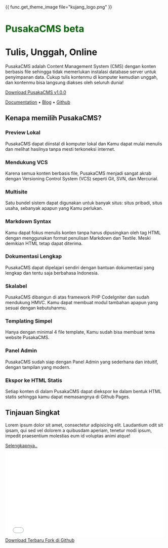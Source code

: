 <div class="pusaka-header text-center">
	<div class="header-inner">
		<div class="container">
			{{ func.get_theme_image file="kujang_logo.png" }}
			<h1 style="font-size:30px;color:darkgreen;">PusakaCMS <label class="badge">beta</label></h1>
			<h1>Tulis, Unggah, Online</h1>
			<p class="lead">PusakaCMS adalah Content Management System (CMS) dengan konten berbasis file sehingga tidak memerlukan instalasi database server untuk penyimpanan data. Cukup tulis kontenmu di komputer kemudian unggah, dan kontenmu bisa langsung diakses oleh seluruh dunia!</p>
			<p><a class="btn btn-lg btn-download" href="{{ func.site_url }}docs/apa-itu-pusaka/rilis" role="button">Download PusakaCMS v1.0.0</a></p>
			<p class="link-wrapper">
				<a href="{{ func.site_url }}docs">Documentation</a> &bull; 
				<a href="{{ func.site_url }}blog">Blog</a> &bull; 
				<a href="https://github.com/nyankod/pusakacms">Github</a>
			</p>
		</div>
	</div>
</div>

<section class="pusaka-features">
	<div class="container">
		<div class="row">
			<div class="col-md-12 text-center">
				<h1>Kenapa memilih PusakaCMS?</h1>
			</div>
		</div>
		<div class="row">
			<div class="col-md-4 feature text-center">
				<div class="bigicon">
					<span class="fa fa-desktop"></span>
				</div>
				<h3>Preview Lokal</h3>
				<p>PusakaCMS dapat diinstal di komputer lokal dan Kamu dapat mulai menulis dan melihat hasilnya tanpa mesti terkoneksi internet.</p>
			</div>
			<div class="col-md-4 feature text-center">
				<div class="bigicon">
					<span class="fa fa-code-fork"></span>
				</div>
				<h3>Mendukung VCS</h3>
				<p>Karena semua konten berbasis file, PusakaCMS menjadi sangat akrab dengan Versioning Control System (VCS) seperti Git, SVN, dan Mercurial.</p>
			</div>
			<div class="col-md-4 feature text-center">
				<div class="bigicon">
					<span class="fa fa-newspaper-o"></span>
				</div>
				<h3>Multisite</h3>
				<p>Satu bundel sistem dapat digunakan untuk banyak situs: situs pribadi, situs usaha, sebanyak apapun yang Kamu perlukan.</p>
			</div>
		</div>
		<div class="row">
			<div class="col-md-4 feature text-center">
				<div class="bigicon">
					<span class="fa fa-code"></span>
				</div>
				<h3>Markdown Syntax</h3>
				<p>Kamu dapat fokus menulis konten tanpa harus dipusingkan oleh tag HTML dengan menggunakan format penulisan Markdown dan Textile. Meski demikian HTML tetap dapat diterima.</p>
			</div>
			<div class="col-md-4 feature text-center">
				<div class="bigicon">
					<span class="fa fa-book"></span>
				</div>
				<h3>Dokumentasi Lengkap</h3>
				<p>PusakaCMS dapat dipelajari sendiri dengan bantuan dokumentasi yang lengkap dan tentu saja berbahasa Indonesia.</p>
			</div>
			<div class="col-md-4 feature text-center">
				<div class="bigicon">
					<span class="fa fa-arrows-alt"></span>
				</div>
				<h3>Skalabel</h3>
				<p>PusakaCMS dibangun di atas framework PHP CodeIgniter dan sudah mendukung HMVC. Kamu dapat membuat modul tambahan apapun yang sesuai dengan kebutuhanmu.</p>
			</div>
		</div>
		<div class="row">
			<div class="col-md-4 feature text-center">
				<div class="bigicon">
					<span class="fa fa-puzzle-piece"></span>
				</div>
				<h3>Templating Simpel</h3>
				<p>Hanya dengan minimal 4 file template, Kamu sudah bisa membuat tema website PusakaCMS.</p>
			</div>
			<div class="col-md-4 feature text-center">
				<div class="bigicon">
					<span class="fa fa-th-large"></span>
				</div>
				<h3>Panel Admin</h3>
				<p>PusakaCMS sudah siap dengan Panel Admin yang sederhana dan intuitif, dengan tampilan yang modern.</p>
			</div>
			<div class="col-md-4 feature text-center">
				<div class="bigicon">
					<span class="fa fa-file-code-o"></span>
				</div>
				<h3>Ekspor ke HTML Statis</h3>
				<p>Setiap konten di dalam PusakaCMS dapat diekspor ke dalam bentuk HTML statis sehingga kamu dapat memasangnya di Github Pages.</p>
			</div>
		</div>
	</div>
</section>

<section class="pusaka-overview dark">
	<div class="container">
		<div class="row">
			<div class="col-md-6">
				<h1>Tinjauan Singkat</h1>
				<p>
					Lorem ipsum dolor sit amet, consectetur adipisicing elit. Laudantium odit sit ipsam, qui sed vel dolorem a quibusdam aperiam, tenetur modi ipsum, impedit praesentium molestias eum id voluptas animi atque!
				</p>
				<a href="#" class="btn btn-download">Selengkapnya..</a>
			</div>
			<div class="col-md-6">
				<div class="embed-responsive embed-responsive-16by9">
					<iframe src="//player.vimeo.com/video/28629415" width="500" height="281" frameborder="0" webkitallowfullscreen mozallowfullscreen allowfullscreen class="embed-responsive-item"></iframe>
				</div>
			</div>
		</div>
	</div>
</section>

<section class="pusaka-followup text-center">
	<div class="container">
		<div class="col-md-12">
			<a href="#" class="btn btn-lg btn-primary">
				<span class="fa fa-download"></span> Download Terbaru
			</a>
			<a href="https://github.com/nyankod/pusakacms" target="_blank" class="btn btn-lg btn-info">
				<span class="fa fa-github"></span> Fork di Github
			</a>
		</div>
	</div>
</section>